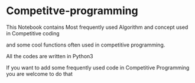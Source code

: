 # Competitve-programming
This Notebook contains Most frequently used Algorithm and concept used in Competitive coding

and some cool functions often used in competitive programming.

All the codes are written in Python3


If you want to add some frequently used code in Competitive  Programming you are welcome to do that 

